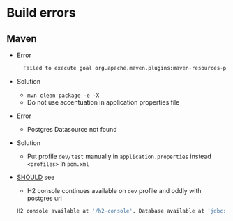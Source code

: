 # Build errors

## Maven
- Error 

  ``` bash
    Failed to execute goal org.apache.maven.plugins:maven-resources-plugin:3.2.0:resources (default-resources) on project sprinttool: Input length = 1 -> [Help 1]`
  ``` 
- Solution
    - `mvn clean package -e -X`
    - Do not use accentuation in application properties file 


- Error
  - Postgres Datasource not found 

- Solution
  - Put profile `dev/test` manually in `application.properties` instead `<profiles>` in `pom.xml` 
- [SHOULD](../../.resources/rfc2119.txt) see
  - H2 console continues available on `dev` profile and oddly with postgres url 
  ```bash 
  H2 console available at '/h2-console'. Database available at 'jdbc:postgresql://localhost:5432/postgres?user=postgres&password=123321' 
  ```